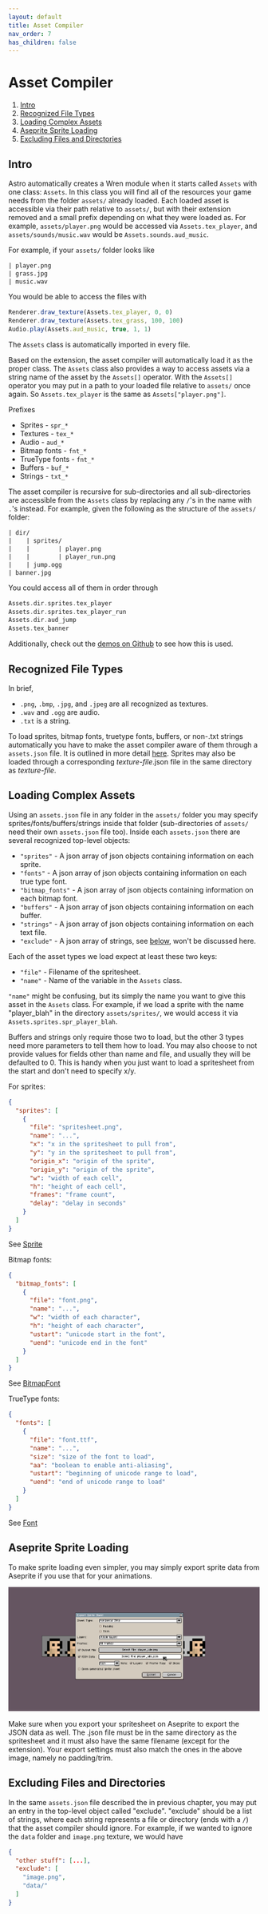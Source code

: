 ```yaml
---
layout: default
title: Asset Compiler
nav_order: 7
has_children: false
---
```


# Asset Compiler

 1. [Intro](#intro)
 2. [Recognized File Types](#recognized-file-types)
 3. [Loading Complex Assets](#loading-complex-assets)
 4. [Aseprite Sprite Loading](#aseprite-sprite-loading)
 5. [Excluding Files and Directories](#excluding-files-and-directories)

## Intro
Astro automatically creates a Wren module when it starts called `Assets` with one class:
`Assets`. In this class you will find all of the resources your game needs from the folder
`assets/` already loaded. Each loaded asset is accessible via their path relative to `assets/`,
but with their extension removed and a small prefix depending on what they were loaded as.
For example, `assets/player.png` would be accessed via `Assets.tex_player`, and 
`assets/sounds/music.wav` would be `Assets.sounds.aud_music`.

For example, if your `assets/` folder looks like

    | player.png
    | grass.jpg
    | music.wav

You would be able to access the files with

```javascript
Renderer.draw_texture(Assets.tex_player, 0, 0)
Renderer.draw_texture(Assets.tex_grass, 100, 100)
Audio.play(Assets.aud_music, true, 1, 1)
```
    
The `Assets` class is automatically imported in every file.

Based on the extension, the asset compiler will automatically load it as the proper class.
The `Assets` class also provides a way to access assets via a string name of the asset by the
`Assets[]` operator. With the `Assets[]` operator you may put in a path to your loaded file
relative to `assets/` once again. So `Assets.tex_player` is the same as `Assets["player.png"]`.

Prefixes

 + Sprites - `spr_*`
 + Textures - `tex_*`
 + Audio - `aud_*`
 + Bitmap fonts - `fnt_*`
 + TrueType fonts - `fnt_*`
 + Buffers - `buf_*`
 + Strings - `txt_*`
 
The asset compiler is recursive for sub-directories and all sub-directories are accessible
from the `Assets` class by replacing any `/`'s in the name with `.`'s instead. For example,
given the following as the structure of the `assets/` folder:

    | dir/
    |    | sprites/
    |    |        | player.png
    |    |        | player_run.png
    |    | jump.ogg
    | banner.jpg

You could access all of them in order through

```c
Assets.dir.sprites.tex_player
Assets.dir.sprites.tex_player_run
Assets.dir.aud_jump
Assets.tex_banner
```

Additionally, check out the [demos on Github](https://github.com/PaoloMazzon/Astro/tree/master/examples)
to see how this is used.

## Recognized File Types
In brief,

 + `.png`, `.bmp`, `.jpg`, and `.jpeg` are all recognized as textures.
 + `.wav` and `.ogg` are audio.
 + `.txt` is a string.

To load sprites, bitmap fonts, truetype fonts, buffers, or non-.txt strings automatically
you have to make the asset compiler aware of them through a `assets.json` file. It is outlined
in more detail [here](#loading-complex-assets). Sprites may also be loaded through a corresponding
*texture-file*.json file in the same directory as *texture-file*.

## Loading Complex Assets
Using an `assets.json` file in any folder in the `assets/` folder you may specify sprites/fonts/buffers/strings
inside that folder (sub-directories of `assets/` need their own `assets.json` file too).
Inside each `assets.json` there are several recognized top-level objects:

 + `"sprites"` - A json array of json objects containing information on each sprite.
 + `"fonts"` - A json array of json objects containing information on each true type font.
 + `"bitmap_fonts"` - A json array of json objects containing information on each bitmap font.
 + `"buffers"` - A json array of json objects containing information on each buffer.
 + `"strings"` - A json array of json objects containing information on each text file.
 + `"exclude"` - A json array of strings, see [below](#excluding-files-and-directories),
 won't be discussed here.

Each of the asset types we load expect at least these two keys:

 + `"file"` - Filename of the spritesheet.
 + `"name"` - Name of the variable in the `Assets` class.

`"name"` might be confusing, but its simply the name you want to give this asset in the 
`Assets` class. For example, if we load a sprite with the name "player_blah" in the directory
`assets/sprites/`, we would access it via `Assets.sprites.spr_player_blah`.

Buffers and strings only require those two to load, but the other 3 types need more
parameters to tell them how to load. You may also choose to not provide values for
fields other than name and file, and usually they will be defaulted to 0. This is handy
when you just want to load a spritesheet from the start and don't need to specify x/y.

For sprites:

```json
{
  "sprites": [
    {
      "file": "spritesheet.png",
      "name": "...",
      "x": "x in the spritesheet to pull from",
      "y": "y in the spritesheet to pull from",
      "origin_x": "origin of the sprite",
      "origin_y": "origin of the sprite",
      "w": "width of each cell",
      "h": "height of each cell",
      "frames": "frame count",
      "delay": "delay in seconds"
    }
  ]
}
```
See [Sprite](classes/Sprite#from)

Bitmap fonts:

```json
{
  "bitmap_fonts": [
    {
      "file": "font.png",
      "name": "...",
      "w": "width of each character",
      "h": "height of each character",
      "ustart": "unicode start in the font",
      "uend": "unicode end in the font"
    }
  ]
}
```
See [BitmapFont](classes/BitmapFont#new)

TrueType fonts:

```json
{
  "fonts": [
    {
      "file": "font.ttf",
      "name": "...",
      "size": "size of the font to load",
      "aa": "boolean to enable anti-aliasing",
      "ustart": "beginning of unicode range to load",
      "uend": "end of unicode range to load"
    }
  ]
}
```
See [Font](classes/Font#open)

## Aseprite Sprite Loading
To make sprite loading even simpler, you may simply export sprite data from Aseprite if
you use that for your animations.

![aseprite](aseprite.png)

Make sure when you export your spritesheet on Aseprite to export the JSON data as well.
The .json file must be in the same directory as the spritesheet and it must also have
the same filename (except for the extension). Your export settings must also match the
ones in the above image, namely no padding/trim.

## Excluding Files and Directories
In the same `assets.json` file described the in previous chapter, you may put an entry
in the top-level object called "exclude". "exclude" should be a list of strings, where
each string represents a file or directory (ends with a `/`) that the asset compiler
should ignore. For example, if we wanted to ignore the `data` folder and `image.png`
texture, we would have

```json
{
  "other stuff": [...],
  "exclude": [
	"image.png",
    "data/"
  ]
}
```